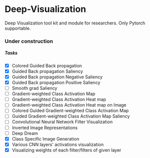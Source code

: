 # Deep-Visualization
Deep Visualization tool kit and module for researchers. Only Pytorch supportable.

### Under construction

##### Tasks
- [x] Colored Guided Back propagation
- [x] Guided Back propagation Saliency
- [x] Guided Back propagation Negative Saliency
- [x] Guided Back propagation Positive Saliency
- [ ] Smooth grad Saliency
- [ ] Gradient-weighted Class Activation Map
- [ ] Gradient-weighted Class Activation Heat map
- [ ] Gradient-weighted Class Activation Heat map on Image
- [ ] Colored Guided Gradient-weighted Class Activation Map
- [ ] Guided Gradient-weighted Class Activation Map Saliency
- [ ] Convolutional Neural Network Filter Visualization
- [ ] Inverted Image Representations
- [ ] Deep Dream
- [x] Class Specific Image Generation
- [x] Various CNN layers' activations visualization
- [x] Visualizing weights of each filter/filters of given layer
